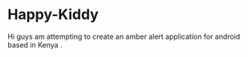 # Happy-Kiddy
Hi guys am attempting to create an amber alert application for android based in Kenya . 
